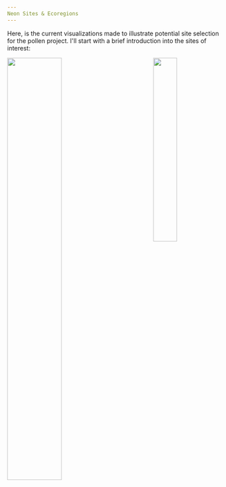 ```yaml
---
Neon Sites & Ecoregions
---
```


Here, is the current visualizations made to illustrate potential site selection for the pollen project. I'll start with a brief introduction into the sites of interest: 


<img align="right" width="33%" src="../fig/ecoregion-overall-map-w-neon.png"/>
<img src="https://github.com/jtmiller28/pollen-project-mapping/blob/main/fig/ecoregion-overall-map-w-neon.png" width = "50%" align="middle"  />
